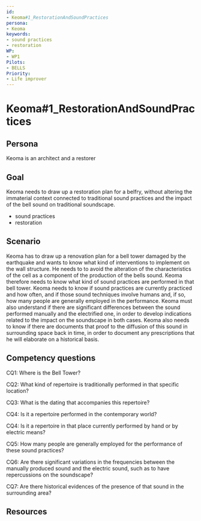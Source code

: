 ```yaml
---
id: 
- Keoma#1_RestorationAndSoundPractices
persona: 
- Keoma
keywords: 
- sound practices
- restoration
WP:
- WP1
Pilots:
- BELLS
Priority:
- Life improver
---
```

# Keoma#1_RestorationAndSoundPractices

## Persona

Keoma is an architect and a restorer
## Goal 

Keoma needs to draw up a restoration plan for a belfry, without altering the immaterial context connected to traditional sound practices and the impact of the bell sound on traditional soundscape.
- sound practices
- restoration

## Scenario  

Keoma has to draw up a renovation plan for a bell tower damaged by the earthquake and wants to know what kind of interventions to implement on the wall structure. He needs to to avoid the alteration of the characteristics of the cell as a component of the production of the bells sound. Keoma therefore needs to know what kind of sound practices are performed in that bell tower. Keoma needs to know if sound practices are currently practiced and how often, and if those sound techniques involve humans and, if so, how many people are generally employed in the performance. Keoma must also understand if there are significant differences between the sound performed manually and the electrified one, in order to develop indications related to the impact on the soundscape in both cases. Keoma also needs to know if there are documents that proof to the diffusion of this sound in surrounding space back in time, in order to document any prescriptions that he will elaborate on a historical basis.

## Competency questions 

CQ1: Where is the Bell Tower?

CQ2: What kind of repertoire is traditionally performed in that specific location?

CQ3: What is the dating that accompanies this repertoire?

CQ4: Is it a repertoire performed in the contemporary world?

CQ4: Is it a repertoire in that place currently performed by hand or by electric means?

CQ5: How many people are generally employed for the performance of these sound practices?

CQ6: Are there significant variations in the frequencies between the manually produced sound and the electric sound, such as to have repercussions on the soundscape?

CQ7: Are there historical evidences of the presence of that sound in the surrounding area?

## Resources
